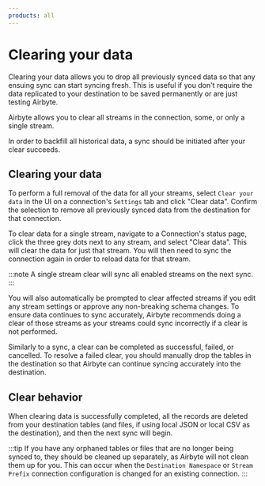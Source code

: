 ```yaml
---
products: all
---
```


# Clearing your data

Clearing your data allows you to drop all previously synced data so that any ensuing sync can start syncing fresh. This is useful if you don't require the data replicated to your destination to be saved permanently or are just testing Airbyte.

Airbyte allows you to clear all streams in the connection, some, or only a single stream.

In order to backfill all historical data, a sync should be initiated after your clear succeeds.

## Clearing your data
To perform a full removal of the data for all your streams, select `Clear your data` in the UI on a connection's `Settings` tab and click "Clear data". Confirm the selection to remove all previously synced data from the destination for that connection.

To clear data for a single stream, navigate to a Connection's status page, click the three grey dots next to any stream, and select "Clear data". This will clear the data for just that stream. You will then need to sync the connection again in order to reload data for that stream. 

:::note
A single stream clear will sync all enabled streams on the next sync. 
:::

You will also automatically be prompted to clear affected streams if you edit any stream settings or approve any non-breaking schema changes. To ensure data continues to sync accurately, Airbyte recommends doing a clear of those streams as your streams could sync incorrectly if a clear is not performed. 

Similarly to a sync, a clear can be completed as successful, failed, or cancelled. To resolve a failed clear, you should manually drop the tables in the destination so that Airbyte can continue syncing accurately into the destination. 

## Clear behavior
When clearing data is successfully completed, all the records are deleted from your destination tables (and files, if using local JSON or local CSV as the destination), and then the next sync will begin.

:::tip
If you have any orphaned tables or files that are no longer being synced to, they should be cleaned up separately, as Airbyte will not clean them up for you. This can occur when the `Destination Namespace` or `Stream Prefix` connection configuration is changed for an existing connection.
:::
